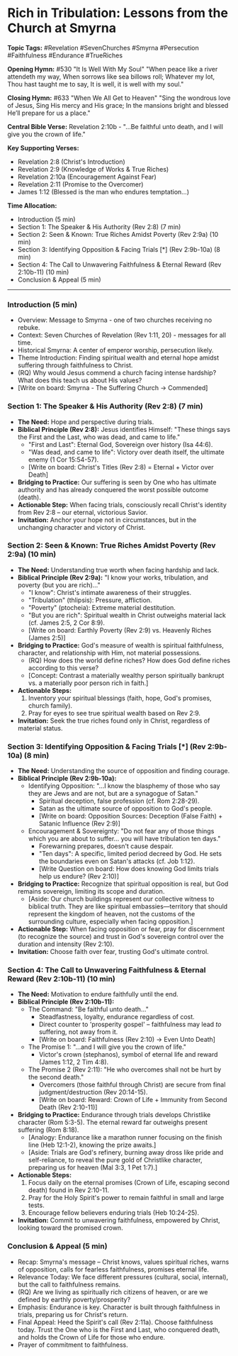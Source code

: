 # Rich in Tribulation: Lessons from the Church at Smyrna

**Topic Tags:** #Revelation #SevenChurches #Smyrna #Persecution #Faithfulness
#Endurance #TrueRiches

**Opening Hymn:** #530 "It Is Well With My Soul" "When peace like a river
attendeth my way, When sorrows like sea billows roll; Whatever my lot, Thou hast
taught me to say, It is well, it is well with my soul."

**Closing Hymn:** #633 "When We All Get to Heaven" "Sing the wondrous love of
Jesus, Sing His mercy and His grace; In the mansions bright and blessed He’ll
prepare for us a place."

**Central Bible Verse:** Revelation 2:10b - "...Be faithful unto death, and I
will give you the crown of life."

**Key Supporting Verses:**

- Revelation 2:8 (Christ's Introduction)
- Revelation 2:9 (Knowledge of Works & True Riches)
- Revelation 2:10a (Encouragement Against Fear)
- Revelation 2:11 (Promise to the Overcomer)
- James 1:12 (Blessed is the man who endures temptation...)

**Time Allocation:**

- Introduction (5 min)
- Section 1: The Speaker & His Authority (Rev 2:8) (7 min)
- Section 2: Seen & Known: True Riches Amidst Poverty (Rev 2:9a) (10 min)
- Section 3: Identifying Opposition & Facing Trials [*] (Rev 2:9b-10a) (8 min)
- Section 4: The Call to Unwavering Faithfulness & Eternal Reward (Rev 2:10b-11)
  (10 min)
- Conclusion & Appeal (5 min)

---

### Introduction (5 min)

- Overview: Message to Smyrna - one of two churches receiving no rebuke.
- Context: Seven Churches of Revelation (Rev 1:11, 20) - messages for all time.
- Historical Smyrna: A center of emperor worship, persecution likely.
- Theme Introduction: Finding spiritual wealth and eternal hope amidst suffering
  through faithfulness to Christ.
- (RQ) Why would Jesus commend a church facing intense hardship? What does this
  teach us about His values?
- [Write on board: Smyrna - The Suffering Church -> Commended]

### Section 1: The Speaker & His Authority (Rev 2:8) (7 min)

- **The Need:** Hope and perspective during trials.
- **Biblical Principle (Rev 2:8):** Jesus identifies Himself: "These things says
  the First and the Last, who was dead, and came to life."
  - "First and Last": Eternal God, Sovereign over history (Isa 44:6).
  - "Was dead, and came to life": Victory over death itself, the ultimate enemy
    (1 Cor 15:54-57).
  - [Write on board: Christ's Titles (Rev 2:8) = Eternal + Victor over Death]
- **Bridging to Practice:** Our suffering is seen by One who has ultimate
  authority and has already conquered the worst possible outcome (death).
- **Actionable Step:** When facing trials, consciously recall Christ's identity
  from Rev 2:8 – our eternal, victorious Savior.
- **Invitation:** Anchor your hope not in circumstances, but in the unchanging
  character and victory of Christ.

### Section 2: Seen & Known: True Riches Amidst Poverty (Rev 2:9a) (10 min)

- **The Need:** Understanding true worth when facing hardship and lack.
- **Biblical Principle (Rev 2:9a):** "I know your works, tribulation, and
  poverty (but you are rich)..."
  - "I know": Christ's intimate awareness of their struggles.
  - "Tribulation" (thlipsis): Pressure, affliction.
  - "Poverty" (ptocheia): Extreme material destitution.
  - "But you are rich": Spiritual wealth in Christ outweighs material lack (cf.
    James 2:5, 2 Cor 8:9).
  - [Write on board: Earthly Poverty (Rev 2:9) vs. Heavenly Riches (James 2:5)]
- **Bridging to Practice:** God's measure of wealth is spiritual faithfulness,
  character, and relationship with Him, not material possessions.
  - (RQ) How does the world define riches? How does God define riches according
    to this verse?
  - [Concept: Contrast a materially wealthy person spiritually bankrupt vs. a
    materially poor person rich in faith.]
- **Actionable Steps:**
  1.  Inventory your spiritual blessings (faith, hope, God's promises, church
      family).
  2.  Pray for eyes to see true spiritual wealth based on Rev 2:9.
- **Invitation:** Seek the true riches found only in Christ, regardless of
  material status.

### Section 3: Identifying Opposition & Facing Trials [*] (Rev 2:9b-10a) (8 min)

- **The Need:** Understanding the source of opposition and finding courage.
- **Biblical Principle (Rev 2:9b-10a):**
  - Identifying Opposition: "...I know the blasphemy of those who say they are
    Jews and are not, but are a synagogue of Satan."
    - Spiritual deception, false profession (cf. Rom 2:28-29).
    - Satan as the ultimate source of opposition to God's people.
    - [Write on board: Opposition Sources: Deception (False Faith) + Satanic
      Influence (Rev 2:9)]
  - Encouragement & Sovereignty: "Do not fear any of those things which you are
    about to suffer... you will have tribulation ten days."
    - Forewarning prepares, doesn't cause despair.
    - "Ten days": A specific, limited period decreed by God. He sets the
      boundaries even on Satan's attacks (cf. Job 1:12).
    - [Write Question on board: How does knowing God limits trials help us
      endure? (Rev 2:10)]
- **Bridging to Practice:** Recognize that spiritual opposition is real, but God
  remains sovereign, limiting its scope and duration.
  - [Aside: Our church buildings represent our collective witness to biblical
    truth. They are like spiritual embassies—territory that should represent the
    kingdom of heaven, not the customs of the surrounding culture, especially
    when facing opposition.]
- **Actionable Step:** When facing opposition or fear, pray for discernment (to
  recognize the source) and trust in God's sovereign control over the duration
  and intensity (Rev 2:10).
- **Invitation:** Choose faith over fear, trusting God's ultimate control.

### Section 4: The Call to Unwavering Faithfulness & Eternal Reward (Rev 2:10b-11) (10 min)

- **The Need:** Motivation to endure faithfully until the end.
- **Biblical Principle (Rev 2:10b-11):**
  - The Command: "Be faithful unto death..."
    - Steadfastness, loyalty, endurance regardless of cost.
    - Direct counter to 'prosperity gospel' – faithfulness may lead _to_
      suffering, not away from it.
    - [Write on board: Faithfulness (Rev 2:10) -> Even Unto Death]
  - The Promise 1: "...and I will give you the crown of life."
    - Victor's crown (stephanos), symbol of eternal life and reward (James 1:12,
      2 Tim 4:8).
  - The Promise 2 (Rev 2:11): "He who overcomes shall not be hurt by the second
    death."
    - Overcomers (those faithful through Christ) are secure from final
      judgment/destruction (Rev 20:14-15).
    - [Write on board: Reward: Crown of Life + Immunity from Second Death (Rev
      2:10-11)]
- **Bridging to Practice:** Endurance through trials develops Christlike
  character (Rom 5:3-5). The eternal reward far outweighs present suffering (Rom
  8:18).
  - [Analogy: Endurance like a marathon runner focusing on the finish line (Heb
    12:1-2), knowing the prize awaits.]
  - [Aside: Trials are God's refinery, burning away dross like pride and
    self-reliance, to reveal the pure gold of Christlike character, preparing us
    for heaven (Mal 3:3, 1 Pet 1:7).]
- **Actionable Steps:**
  1.  Focus daily on the eternal promises (Crown of Life, escaping second death)
      found in Rev 2:10-11.
  2.  Pray for the Holy Spirit's power to remain faithful in small and large
      tests.
  3.  Encourage fellow believers enduring trials (Heb 10:24-25).
- **Invitation:** Commit to unwavering faithfulness, empowered by Christ,
  looking toward the promised crown.

### Conclusion & Appeal (5 min)

- Recap: Smyrna's message – Christ knows, values spiritual riches, warns of
  opposition, calls for fearless faithfulness, promises eternal life.
- Relevance Today: We face different pressures (cultural, social, internal), but
  the call to faithfulness remains.
- (RQ) Are we living as spiritually rich citizens of heaven, or are we defined
  by earthly poverty/prosperity?
- Emphasis: Endurance is key. Character is built through faithfulness in trials,
  preparing us for Christ's return.
- Final Appeal: Heed the Spirit's call (Rev 2:11a). Choose faithfulness today.
  Trust the One who is the First and Last, who conquered death, and holds the
  Crown of Life for those who endure.
- Prayer of commitment to faithfulness.

